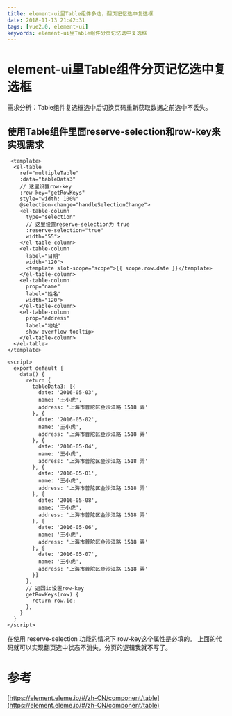 ```yaml
---
title: element-ui里Table组件多选，翻页记忆选中复选框
date: 2018-11-13 21:42:31
tags: [vue2.0, element-ui]
keywords: element-ui里Table组件分页记忆选中复选框
---
```

# element-ui里Table组件分页记忆选中复选框
需求分析：Table组件复选框选中后切换页码重新获取数据之前选中不丢失。
<!--more-->

## 使用Table组件里面reserve-selection和row-key来实现需求
```
 <template>
  <el-table
    ref="multipleTable"
    :data="tableData3"
    // 这里设置row-key
    :row-key="getRowKeys"
    style="width: 100%"
    @selection-change="handleSelectionChange">
    <el-table-column
      type="selection"
      // 这里设置reserve-selection为 true
      :reserve-selection="true"
      width="55">
    </el-table-column>
    <el-table-column
      label="日期"
      width="120">
      <template slot-scope="scope">{{ scope.row.date }}</template>
    </el-table-column>
    <el-table-column
      prop="name"
      label="姓名"
      width="120">
    </el-table-column>
    <el-table-column
      prop="address"
      label="地址"
      show-overflow-tooltip>
    </el-table-column>
  </el-table>
</template>

<script>
  export default {
    data() {
      return {
        tableData3: [{
          date: '2016-05-03',
          name: '王小虎',
          address: '上海市普陀区金沙江路 1518 弄'
        }, {
          date: '2016-05-02',
          name: '王小虎',
          address: '上海市普陀区金沙江路 1518 弄'
        }, {
          date: '2016-05-04',
          name: '王小虎',
          address: '上海市普陀区金沙江路 1518 弄'
        }, {
          date: '2016-05-01',
          name: '王小虎',
          address: '上海市普陀区金沙江路 1518 弄'
        }, {
          date: '2016-05-08',
          name: '王小虎',
          address: '上海市普陀区金沙江路 1518 弄'
        }, {
          date: '2016-05-06',
          name: '王小虎',
          address: '上海市普陀区金沙江路 1518 弄'
        }, {
          date: '2016-05-07',
          name: '王小虎',
          address: '上海市普陀区金沙江路 1518 弄'
        }]
      },
      // 返回id设置row-key
      getRowKeys(row) {
        return row.id;
      },
    }
  }
</script>
```
在使用 reserve-selection 功能的情况下 row-key这个属性是必填的。
上面的代码就可以实现翻页选中状态不消失，分页的逻辑我就不写了。

# 参考
[https://element.eleme.io/#/zh-CN/component/table](https://element.eleme.io/#/zh-CN/component/table)